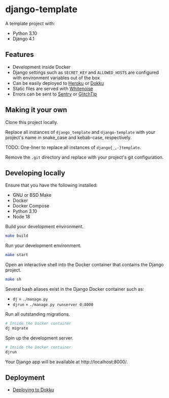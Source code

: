 # django-template

A template project with:

- Python 3.10
- Django 4.1

## Features

- Development inside Docker
- Django settings such as `SECRET_KEY` and `ALLOWED_HOSTS` are configured with environment variables out of the box
- Can be easily deployed to [Heroku][heroku] or [Dokku][dokku]
- Static files are served with [Whitenoise][whitenoise]
- Errors can be sent to [Sentry][sentry] or [GlitchTip][glitchtip]

[heroku]: https://heroku.com
[dokku]: https://dokku.com/
[whitenoise]: http://whitenoise.evans.io/en/stable/
[sentry]: https://sentry.io/
[glitchtip]: https://glitchtip.com/

## Making it your own

Clone this project locally.

Replace all instances of `django_template` and `django-template` with your project's name in snake_case and kebab-case, respectively.

TODO: One-liner to replace all instances of `django{_,-}template`.

Remove the `.git` directory and replace with your project's git configuration.

## Developing locally

Ensure that you have the following installed:

- GNU or BSD Make
- Docker
- Docker Compose
- Python 3.10
- Node 18

Build your development environment.

```bash
make build
```

Run your development environment.

```bash
make start
```

Open an interactive shell into the Docker container that contains the Django project.

```bash
make sh
```

Several bash aliases exist in the Django Docker container such as:

- `dj` = `./manage.py`
- `djrun` = `./manage.py runserver 0:8000`

Run all outstanding migrations.

```bash
# Inside the Docker container
dj migrate
```

Spin up the development server.

```bash
# Inside the Docker container
djrun
```

Your Django app will be available at http://localhost:8000/.

## Deployment

- [Deploying to Dokku](docs/deploying_to_dokku.md)
